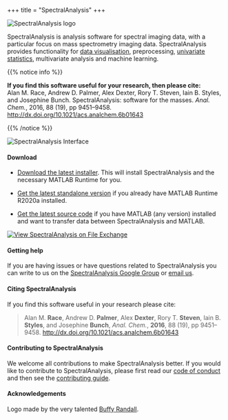 +++
title = "SpectralAnalysis"
+++

![SpectralAnalysis logo](/images/SpectralAnalysis_logo_nobg.png?width=60pc)

SpectralAnalysis is analysis software for spectral imaging data, with a particular focus on mass spectrometry imaging data. SpectralAnalysis provides functionality for [data visualisation](/basic-usage/visualisation/), preprocessing, [univariate statistics](/basic-usage/region-of-interest#calculate-statistics), multivariate analysis and machine learning.

{{% notice info %}}
<p><b>If you find this software useful for your research, then please cite:</b>
<br />
Alan M. Race, Andrew D. Palmer, Alex Dexter, Rory T. Steven, Iain B. Styles, and Josephine Bunch. SpectralAnalysis: software for the masses. <i>Anal. Chem.</i>, 2016, 88 (19), pp 9451–9458. <a href="http://dx.doi.org/10.1021/acs.analchem.6b01643">http://dx.doi.org/10.1021/acs.analchem.6b01643</a>
</p>
{{% /notice %}}

![SpectralAnalysis Interface](/images/SpectralAnalysis-interface-1.3.0.png?width=45pc)


#### Download 
* [Download the latest installer](https://github.com/AlanRace/SpectralAnalysis/releases/). This will install SpectralAnalysis and the necessary MATLAB Runtime for you. 

* [Get the latest standalone version](https://github.com/AlanRace/SpectralAnalysis/releases/) if you already have MATLAB Runtime R2020a installed.

* [Get the latest source code](https://github.com/AlanRace/SpectralAnalysis) if you have MATLAB (any version) installed and want to transfer data between SpectralAnalysis and MATLAB.

[![View SpectralAnalysis on File Exchange](https://www.mathworks.com/matlabcentral/images/matlab-file-exchange.svg)](https://de.mathworks.com/matlabcentral/fileexchange/77942-spectralanalysis)

#### Getting help
If you are having issues or have questions related to SpectralAnalysis you can write to us on the [SpectralAnalysis Google Group](https://groups.google.com/g/spectralanalysis) or [email us](mailto:spectralanalysis@googlegroups.com).

#### Citing SpectralAnalysis

If you find this software useful in your research please cite:  

> Alan M. **Race**, Andrew D. **Palmer**, Alex **Dexter**, Rory T. **Steven**, Iain B. **Styles**, and Josephine **Bunch**, *Anal. Chem.*, **2016**, 88 (19), pp 9451–9458. http://dx.doi.org/10.1021/acs.analchem.6b01643


#### Contributing to SpectralAnalysis
We welcome all contributions to make SpectralAnalysis better. If you would like to contribute to SpectralAnalysis, please first read our [code of conduct](https://github.com/AlanRace/CODE_OF_CONDUCT.md) and then see the [contributing guide](https://github.com/AlanRace/docs/CONTRIBUTING.md).

#### Acknowledgements
Logo made by the very talented [Buffy Randall](http://www.buffyrandall.com).



